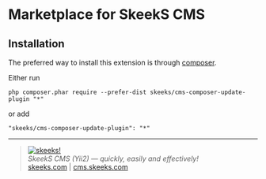 Marketplace for SkeekS CMS
===================================

Installation
------------

The preferred way to install this extension is through [composer](https://getcomposer.org/download/).

Either run

```
php composer.phar require --prefer-dist skeeks/cms-composer-update-plugin "*"
```

or add

```
"skeeks/cms-composer-update-plugin": "*"
```



___

> [![skeeks!](https://skeeks.com/img/logo/logo-no-title-80px.png)](https://skeeks.com)  
<i>SkeekS CMS (Yii2) — quickly, easily and effectively!</i>  
[skeeks.com](https://skeeks.com) | [cms.skeeks.com](https://cms.skeeks.com)

